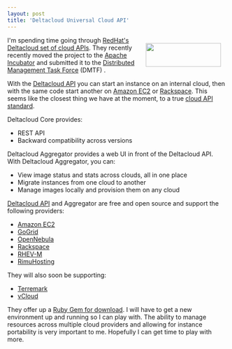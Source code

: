 ```yaml
---
layout: post
title: 'Deltacloud Universal Cloud API'
---
```

<img class="alignnone" style="padding: 15px;" title="DeltaCloud" src="http://kinlane-productions.s3.amazonaws.com/cloud-computing/DeltaCloud.PNG" alt="" width="172" height="54" align="right" />I'm spending time going through <a href="http://www.redhat.com/" target="_blank">RedHat's</a> <a href="http://deltacloud.org/" target="_blank">Deltacloud set of cloud APIs</a>. They recently recently moved the project to the <a href="http://incubator.apache.org/deltacloud/index.html" target="_blank">Apache Incubator</a> and submitted it to the <a href="http://www.dmtf.org/" target="_blank">Distributed Management Task Force</a> (DMTF) .<p></p>
With the <a href="http://deltacloud.org/" target="_blank">Deltacloud API</a> you can start an instance on an internal cloud, then with the same code start another on <a href="http://aws.amazon.com/ec2/" target="_blank">Amazon EC2</a> or <a href="http://www.rackspace.com/" target="_blank">Rackspace</a>. This seems like the closest thing we have at the moment, to a true <a href="http://www.kinlane.com/2010/06/cloud-storage-api-standard/" target="_blank">cloud API standard</a>.<p></p>
Deltacloud Core provides:
<ul class="mainlist">
	<li>REST API</li>
	<li>Backward compatibility across versions</li>
</ul>
Deltacloud Aggregator provides a web UI in front of the Deltacloud API. With Deltacloud Aggregator, you can:
<ul class="mainlist">
	<li>View image status and stats across clouds, all in one place</li>
	<li>Migrate instances from one cloud to another</li>
	<li>Manage images locally and provision them on any cloud</li>
</ul>
<a href="http://deltacloud.org/index.html" target="_blank">Deltacloud API</a> and Aggregator are free and open source and support the following providers:
<ul class="mainlist">
	<li><a href="http://aws.amazon.com/ec2/" target="_blank">Amazon EC2</a></li>
	<li><a href="http://www.gogrid.com/" target="_blank">GoGrid</a></li>
	<li><a href="http://www.opennebula.org/" target="_blank">OpenNebula</a></li>
	<li><a href="http://www.rackspace.com/" target="_blank">Rackspace</a></li>
	<li><a href="http://www.redhat.com/virtualization/rhev/desktop/rhevm/" target="_blank">RHEV-M</a></li>
	<li><a href="http://rimuhosting.com" target="_blank">RimuHosting</a></li>
</ul>
They will also soon be supporting:
<ul class="mainlist">
	<li><a href="http://www.terremark.com/" target="_blank"><a href="http://www.terremark.com/" target="_blank">Terremark</a></a></li>
	<li><a href="http://www.vmware.com/solutions/cloud-computing/" target="_blank">vCloud</a></li>
</ul>
They offer up a <a href="http://deltacloud.org/download.html">Ruby Gem for download</a>. I will have to get a new environment up and running so I can play with. The ability to manage resources across multiple cloud providers and allowing for instance portability is very important to me. Hopefully I can get time to play with more.
